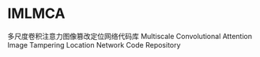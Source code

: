 # IMLMCA
多尺度卷积注意力图像篡改定位网络代码库   Multiscale Convolutional Attention Image Tampering Location Network Code Repository
